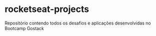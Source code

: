 # rocketseat-projects

Repositório contendo todos os desafios e aplicações desenvolvidas no Bootcamp Gostack
